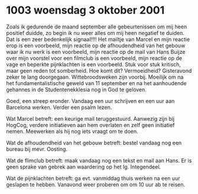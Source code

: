 # 1003 woensdag 3  oktober 2001
Zoals ik gedurende de maand september alle gebeurtenissen om mij heen positief duidde, zo begin ik nu weer alles om mij heen negatief te duiden. Dat is een zeer bedenkelijk signaal!!!! Het mailtje van Marcel en mijn reactie erop is een voorbeeld, mijn reactie op de afhoudendheid van het gebouw waar ik nu werk is een voorbeeld, mijn reactie op de mail van Hans Buijze over mijn voorstel voor een filmclub is een voorbeeld, mijn reactie op de vage en beperkte pijnklachten is een voorbeeld. Stuk voor stuk kritisch, maar geen reden tot somberheid. Hoe komt dit? Vermoeidheid? Gisteravond zeker te lang doorgegaan. Wittebroodsweken zijn voorbij. Moeilijk om na het fundamentalistische geweld van 11 september en na het aanhoudende gehannes in de Studentenekklesia nog in God te geloven. 

Goed, een streep eronder. Vandaag een uur schrijven en een uur aan Barcelona werken. Verder een psalm lezen. 

Wat Marcel betreft: een keurige mail teruggestuurd. Aanwezig zijn bij HogCog, verdere initiatieven aan hem overlaten en zelf geen initiatief nemen. Meewerken als hij nog iets vraagt om te doen.

Wat de afhoudendheid van het gebouw betreft: bestel vandaag nog een bureau bij mevr. Oosting.

Wat de flimclub betreft: maak vandaag nog een tekst en mail aan Hans. Er is geen sprake van gebrek aan waardering op het Ig. Integendeel. 

Wat de pijnklachten betreft: ga evt. vanmiddag thuis werken na een uur geslapen te hebben. Vanavond weer proberen om om 10 uur ab te reisen.